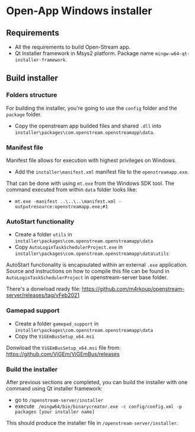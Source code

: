 # Open-App Windows installer 

## Requirements
- All the requirements to build Open-Stream app.
- Qt Installer framework in Msys2 platform. Package name `mingw-w64-qt-installer-framework`.

## Build installer

### Folders structure 

For building the installer, you're going to use the `config` folder and the `package` folder. 

- Copy the openstream app builded files and shared `.dll` into `installer\packages\com.openstream.openstreamapp\data`. 

### Manifest file

Manifest file allows for execution with highest privileges on Windows. 

- Add the `installer\manifest.xml` manifest file to the `openstreamapp.exe`. 

That can be done with using `mt.exe` from the Windows SDK tool. The command executed from within `data` folder looks like: 

- `mt.exe -manifest ..\..\..\manifest.xml -outputresource:openstreamapp.exe;#1`

### AutoStart functionality

- Create a folder `utils` in `installer\packages\com.openstream.openstreamapp\data`
- Copy `AutoLoginTaskSchedulerProject.exe` in `installer\packages\com.openstream.openstreamapp\data\utils` 

AutoStart functionality is encapsulated within an external `.exe` application. Source and instructions on how to compile this file can be found in `AutoLoginTaskSchedulerProject` in openstream-server base folder. 

There's a donwload ready file: https://github.com/m4rkoup/openstream-server/releases/tag/vFeb2021

### Gamepad support

- Create a folder `gamepad_support` in `installer\packages\com.openstream.openstreamapp\data`
- Copy the `ViGEmBusSetup_x64.msi`

Donwload the `ViGEmBusSetup_x64.msi` file from: https://github.com/ViGEm/ViGEmBus/releases

### Build the installer

After previous sections are completed, you can build the installer with one command using Qt installer framework: 

- go to `/openstream-server/installer`
- execute ` /mingw64/bin/binarycreator.exe -c config/config.xml -p packages [your installer name]`

This should produce the installer file in `/openstream-server/installer`.
